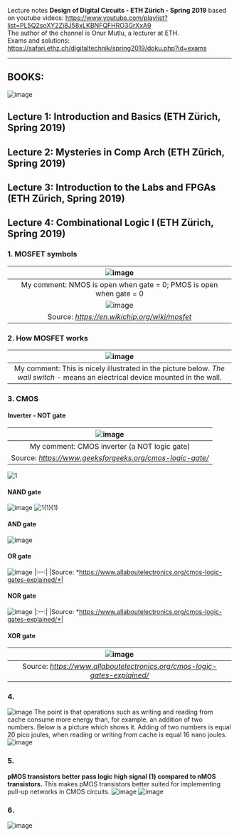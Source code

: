 Lecture notes **Design of Digital Circuits - ETH Zürich - Spring 2019** based on youtube videos: https://www.youtube.com/playlist?list=PL5Q2soXY2Zi8J58xLKBNFQFHRO3GrXxA9 <br/>
The author of the channel is Onur Mutlu, a lecturer at ETH. <br/>
Exams and solutions: https://safari.ethz.ch/digitaltechnik/spring2019/doku.php?id=exams
______
## BOOKS:
![image](https://github.com/mozerpol/learningRISC-V/assets/43972902/26399c60-21e3-4472-8d0f-789f716973b2)
## Lecture 1: Introduction and Basics (ETH Zürich, Spring 2019)
## Lecture 2: Mysteries in Comp Arch (ETH Zürich, Spring 2019)
## Lecture 3: Introduction to the Labs and FPGAs (ETH Zürich, Spring 2019)
## Lecture 4: Combinational Logic I (ETH Zürich, Spring 2019)

### 1. MOSFET symbols
|![image](https://github.com/mozerpol/NotesFromLearning/assets/43972902/2b6c8479-31fd-4361-882f-85c3468b9826)|
|:--:|
| My comment: NMOS is open when gate = 0; PMOS is open when gate = 0 |
|![image](https://github.com/mozerpol/NotesFromLearning/assets/43972902/93df93a3-389a-4967-a2a2-51b364d73326)|
| Source: *https://en.wikichip.org/wiki/mosfet* |

### 2. How MOSFET works 
|![image](https://github.com/mozerpol/NotesFromLearning/assets/43972902/0be95219-80d3-497c-9741-aeff31d31db5)|
|:--:|
| My comment: This is nicely illustrated in the picture below. *The wall switch* - means an electrical device mounted in the wall.|

### 3. CMOS
#### Inverter - NOT gate
|![image](https://github.com/mozerpol/NotesFromLearning/assets/43972902/e62ddeac-a6dd-467c-b3ef-f5578050ad2b)|
|:--:|
|My comment: CMOS inverter (a NOT logic gate)|
|Source: *https://www.geeksforgeeks.org/cmos-logic-gate/*|

![1](https://github.com/mozerpol/NotesFromLearning/assets/43972902/16d5da86-3ccf-4559-b4ce-a7875c22e7e5)

#### NAND gate
![image](https://github.com/mozerpol/NotesFromLearning/assets/43972902/7bc19430-102f-45eb-aec5-41bcc19695fb)
![1(1)(1)](https://github.com/mozerpol/learningRISC-V/assets/43972902/1c4a02f5-4701-4c75-8c26-9a964cfff5fe)

#### AND gate
![image](https://github.com/mozerpol/NotesFromLearning/assets/43972902/4584cfe5-0558-4aae-9460-3b70f5328fcf)

#### OR gate
![image](https://github.com/mozerpol/learningRISC-V/assets/43972902/b1415c4d-60dc-4796-81ff-dd6bcfc48167)
|:--:|
|Source: *https://www.allaboutelectronics.org/cmos-logic-gates-explained/*|

#### NOR gate
![image](https://github.com/mozerpol/learningRISC-V/assets/43972902/a337f271-1e1c-4056-b198-e968348a8f23)
|:--:|
|Source: *https://www.allaboutelectronics.org/cmos-logic-gates-explained/*|

#### XOR gate
|![image](https://github.com/mozerpol/learningRISC-V/assets/43972902/951f6e76-601e-44ff-85f8-874e21d6302d)|
|:--:|
|Source: *https://www.allaboutelectronics.org/cmos-logic-gates-explained/*|

### 4.
![image](https://github.com/mozerpol/learningRISC-V/assets/43972902/42d8af6a-0da6-402f-8047-5026231b34c9)
The point is that operations such as writing and reading from cache consume more 
energy than, for example, an addition of two numbers. Below is a picture which
shows it. Adding of two numbers is equal 20 pico joules, when reading or writing
from cache is equal 16 nano joules. <br/>
![image](https://github.com/mozerpol/learningRISC-V/assets/43972902/d5d5c16e-da18-4414-ae1a-cddce336463e)

### 5.
**pMOS transistors better pass logic high signal (1) compared to nMOS 
transistors.** This makes pMOS transistors better suited for implementing 
pull-up networks in CMOS circuits.
![image](https://github.com/mozerpol/learningRISC-V/assets/43972902/145f0c92-0df3-432e-a945-e3c9fcc86987)
![image](https://github.com/mozerpol/learningRISC-V/assets/43972902/3730aed6-c79a-443f-8678-ebf156665b93)

### 6.
![image](https://github.com/mozerpol/learningRISC-V/assets/43972902/2ca0209a-469a-4107-b771-ee70c2dbe4fa)
